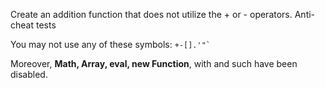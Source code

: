 Create an addition function that does not utilize the + or - operators.
Anti-cheat tests

You may not use any of these symbols: ```+-[].'"` ```

Moreover, **Math, Array, eval, new Function**, with and such have been disabled.
